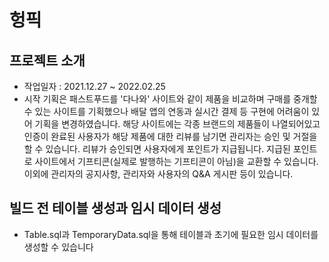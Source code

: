 # 헝픽
## 프로젝트 소개
* 작업일자 : 2021.12.27 ~ 2022.02.25
* 시작 기획은 패스트푸드를 '다나와' 사이트와 같이 제품을 비교하며 구매를 중개할 수 있는 사이트를 기획했으나 배달 앱의 연동과 실시간 결제 등 구현에 어려움이 있어 기획을 변경하였습니다. 해당 사이트에는 각종 브랜드의 제품들이 나열되어있고 인증이 완료된 사용자가 해당 제품에 대한 리뷰를 남기면 관리자는 승인 및 거절을 할 수 있습니다. 리뷰가 승인되면 사용자에게 포인트가 지급됩니다. 지급된 포인트로 사이트에서 기프티콘(실제로 발행하는 기프티콘이 아님)을 교환할 수 있습니다. 이외에 관리자의 공지사항, 관리자와 사용자의 Q&A 게시판 등이 있습니다.
## 빌드 전 테이블 생성과 임시 데이터 생성
* Table.sql과 TemporaryData.sql을 통해 테이블과 초기에 필요한 임시 데이터를 생성할 수 있습니다

